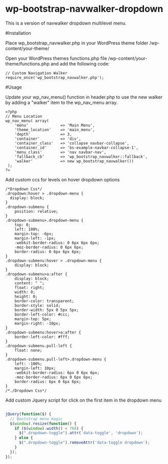 # wp-bootstrap-navwalker-dropdown
This is a version of navwalker dropdown multilevel menu.

#Installation

Place wp_bootstrap_navwalker.php in your WordPress theme folder /wp-content/your-theme/

Open your WordPress themes functions.php file /wp-content/your-theme/functions.php and add the following code:
```
// Custom Navigation Walker
require_once('wp_bootstrap_navwalker.php');
```
#Usage

Update your wp_nav_menu() function in header.php to use the new walker by adding a "walker" item to the wp_nav_menu array.
```
<?php
// Menu Location
wp_nav_menu( array(
	'menu'              => 'Main Menu',
	'theme_location'    => 'main_menu',
	'depth'             => 3,
	'container'         => 'div',
	'container_class'   => 'collapse navbar-collapse',
	'container_id'      => 'bs-example-navbar-collapse-1',
	'menu_class'        => 'nav navbar-nav',
	'fallback_cb'       => 'wp_bootstrap_navwalker::fallback',
	'walker'            => new wp_bootstrap_navwalker())
 );
?>
```
Add custom ccs for levels on hover dropdown options

```
/*Dropdown Css*/
.dropdown:hover > .dropdown-menu {
  display: block;
}
.dropdown-submenu {
    position: relative;
}
.dropdown-submenu>.dropdown-menu {
    top: 0;
    left: 100%;
    margin-top: -6px;
    margin-left: -1px;
    -webkit-border-radius: 0 6px 6px 6px;
    -moz-border-radius: 0 6px 6px;
    border-radius: 0 6px 6px 6px;
}
.dropdown-submenu:hover > .dropdown-menu {
    display: block;
}
.dropdown-submenu>a:after {
    display: block;
    content: " ";
    float: right;
    width: 0;
    height: 0;
    border-color: transparent;
    border-style: solid;
    border-width: 5px 0 5px 5px;
    border-left-color: #ccc;
    margin-top: 5px;
    margin-right: -10px;
}
.dropdown-submenu:hover>a:after {
    border-left-color: #fff;
}
.dropdown-submenu.pull-left {
    float: none;
}
.dropdown-submenu.pull-left>.dropdown-menu {
    left: -100%;
    margin-left: 10px;
    -webkit-border-radius: 6px 0 6px 6px;
    -moz-border-radius: 6px 0 6px 6px;
    border-radius: 6px 0 6px 6px;
}
/*./Dropdown Css*/
```
Add custom Jquery script for click on the first item in the dropdown menu

```javascript

jQuery(function($) {
  // Bootstrap menu magic
  $(window).resize(function() {
    if ($(window).width() < 768) {
      $(".dropdown-toggle").attr('data-toggle', 'dropdown');
    } else {
      $(".dropdown-toggle").removeAttr('data-toggle dropdown');
    }
  });
});
```